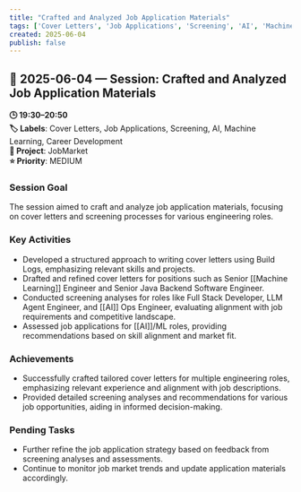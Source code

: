```yaml
---
title: "Crafted and Analyzed Job Application Materials"
tags: ['Cover Letters', 'Job Applications', 'Screening', 'AI', 'Machine Learning', 'Career Development']
created: 2025-06-04
publish: false
---
```


## 📅 2025-06-04 — Session: Crafted and Analyzed Job Application Materials

**🕒 19:30–20:50**  
**🏷️ Labels**: Cover Letters, Job Applications, Screening, AI, Machine Learning, Career Development  
**📂 Project**: JobMarket  
**⭐ Priority**: MEDIUM  


### Session Goal
The session aimed to craft and analyze job application materials, focusing on cover letters and screening processes for various engineering roles.

### Key Activities
- Developed a structured approach to writing cover letters using Build Logs, emphasizing relevant skills and projects.
- Drafted and refined cover letters for positions such as Senior [[Machine Learning]] Engineer and Senior Java Backend Software Engineer.
- Conducted screening analyses for roles like Full Stack Developer, LLM Agent Engineer, and [[AI]] Ops Engineer, evaluating alignment with job requirements and competitive landscape.
- Assessed job applications for [[AI]]/ML roles, providing recommendations based on skill alignment and market fit.

### Achievements
- Successfully crafted tailored cover letters for multiple engineering roles, emphasizing relevant experience and alignment with job descriptions.
- Provided detailed screening analyses and recommendations for various job opportunities, aiding in informed decision-making.

### Pending Tasks
- Further refine the job application strategy based on feedback from screening analyses and assessments.
- Continue to monitor job market trends and update application materials accordingly.
